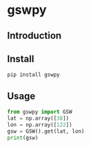 # gswpy
## Introduction
## Install 
```
pip install gswpy
```
## Usage
```python
from gswpy import GSW
lat = np.array([38])
lon = np.array([122])
gsw = GSW().get(lat, lon)
print(gsw)
```
